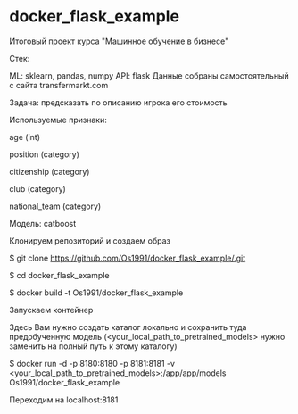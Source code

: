 # docker_flask_example
Итоговый проект курса "Машинное обучение в бизнесе"

Стек:

ML: sklearn, pandas, numpy API: flask 
Данные собраны самостоятельный с сайта transfermarkt.com

Задача: предсказать по описанию игрока его стоимость


Используемые признаки:

age (int)

position (category)

citizenship (category)

club (category)

national_team (category)



Модель: catboost

Клонируем репозиторий и создаем образ

$ git clone https://github.com/Os1991/docker_flask_example/.git

$ cd docker_flask_example

$ docker build -t Os1991/docker_flask_example

Запускаем контейнер

Здесь Вам нужно создать каталог локально и сохранить туда предобученную модель (<your_local_path_to_pretrained_models> нужно заменить на полный путь к этому каталогу)

$ docker run -d -p 8180:8180 -p 8181:8181 -v <your_local_path_to_pretrained_models>:/app/app/models Os1991/docker_flask_example

Переходим на localhost:8181
